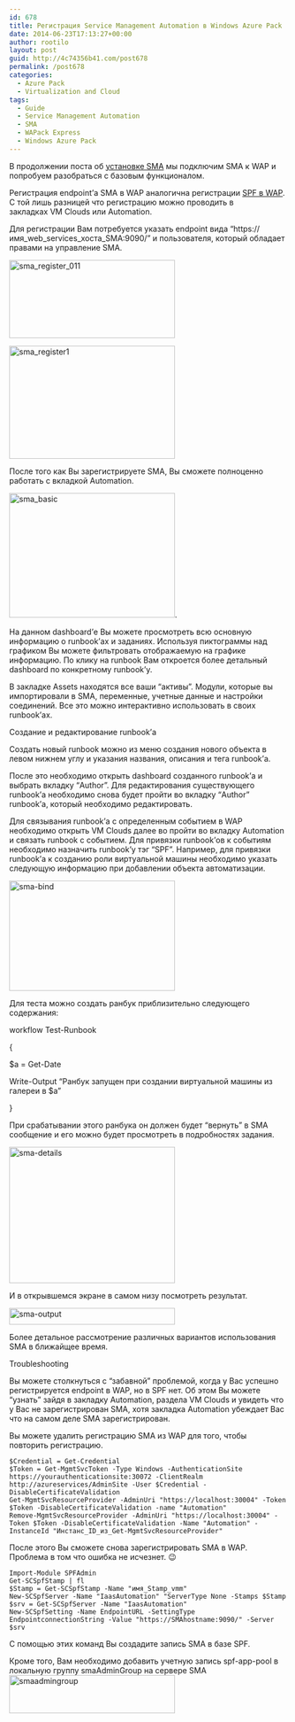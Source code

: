 ```yaml
---
id: 678
title: Регистрация Service Management Automation в Windows Azure Pack
date: 2014-06-23T17:13:27+00:00
author: rootilo
layout: post
guid: http://4c74356b41.com/post678
permalink: /post678
categories:
  - Azure Pack
  - Virtualization and Cloud
tags:
  - Guide
  - Service Management Automation
  - SMA
  - WAPack Express
  - Windows Azure Pack
---
```

В продолжении поста об [установке SMA](http://4c74356b41.com/post532) мы подключим SMA к WAP и попробуем разобраться с базовым функционалом.

Регистрация endpoint&#8217;а SMA в WAP аналогична регистрации [SPF в WAP](http://4c74356b41.com/post466). С той лишь разницей что регистрацию можно проводить в закладках VM Clouds или Automation.
  
Для регистрации Вам потребуется указать endpoint вида &#8220;https://имя\_web\_services\_хоста\_SMA:9090/&#8221; и пользователя, который обладает правами на управление SMA.
  
<a href="http://4c74356b41.com/wp-content/uploads/2016/02/sma_register_011.png" rel="attachment wp-att-4875"><img src="http://4c74356b41.com/wp-content/uploads/2016/02/sma_register_011-300x141.png" alt="sma_register_011" width="300" height="141" /></a>

<a href="http://4c74356b41.com/wp-content/uploads/2016/02/sma_register1.png" rel="attachment wp-att-4880"><img src="http://4c74356b41.com/wp-content/uploads/2016/02/sma_register1-300x204.png" alt="sma_register1" width="300" height="204" /></a>

После того как Вы зарегистрируете SMA, Вы сможете полноценно работать с вкладкой Automation.

<a href="http://4c74356b41.com/wp-content/uploads/2016/02/sma_basic.jpg" rel="attachment wp-att-4857"><img src="http://4c74356b41.com/wp-content/uploads/2016/02/sma_basic-300x225.jpg" alt="sma_basic" width="300" height="225" /></a>.

На данном dashboard&#8217;е Вы можете просмотреть всю основную информацию о runbook&#8217;ах и заданиях. Используя пиктограммы над графиком Вы можете фильтровать отображаемую на графике информацию. По клику на runbook Вам откроется более детальный dashboard по конкретному runbook&#8217;у.
  
В закладке Assets находятся все ваши &#8220;активы&#8221;. Модули, которые вы импортировали в SMA, переменные, учетные данные и настройки соединений. Все это можно интерактивно использовать в своих runbook&#8217;ах.

Создание и редактирование runbook&#8217;а
  
Создать новый runbook можно из меню создания нового объекта в левом нижнем углу и указания названия, описания и тега runbook&#8217;а.
  
После это необходимо открыть dashboard созданного runbook&#8217;а и выбрать вкладку &#8220;Author&#8221;. Для редактирования существующего runbook&#8217;а необходимо снова будет пройти во вкладку &#8220;Author&#8221; runbook&#8217;а, который необходимо редактировать.
  
Для связывания runbook&#8217;а с определенным событием в WAP необходимо открыть VM Clouds далее во пройти во вкладку Automation и связать runbook с событием. Для привязки runbook&#8217;ов к событиям необходимо назначить runbook&#8217;у тэг &#8220;SPF&#8221;. Например, для привязки runbook&#8217;а к созданию роли виртуальной машины необходимо указать следующую информацию при добавлении объекта автоматизации.

<a href="http://4c74356b41.com/wp-content/uploads/2016/02/sma-bind.jpg" rel="attachment wp-att-4886"><img src="http://4c74356b41.com/wp-content/uploads/2016/02/sma-bind-300x199.jpg" alt="sma-bind" width="300" height="199" /></a>

Для теста можно создать ранбук приблизительно следующего содержания:

workflow Test-Runbook
  
{
  
$a = Get-Date
  
Write-Output &#8220;Ранбук запущен при создании виртуальной машины из галереи в $a&#8221;
  
}

При срабатывании этого ранбука он должен будет &#8220;вернуть&#8221; в SMA сообщение и его можно будет просмотреть в подробностях задания.

<a href="http://4c74356b41.com/wp-content/uploads/2016/02/sma-details.jpg" rel="attachment wp-att-4889"><img src="http://4c74356b41.com/wp-content/uploads/2016/02/sma-details-300x246.jpg" alt="sma-details" width="300" height="246" /></a>

И в открывшемся экране в самом низу посмотреть результат.

<a href="http://4c74356b41.com/wp-content/uploads/2016/02/sma-output.jpg" rel="attachment wp-att-4893"><img src="http://4c74356b41.com/wp-content/uploads/2016/02/sma-output-300x30.jpg" alt="sma-output" width="300" height="30" /></a>

Более детальное рассмотрение различных вариантов использования SMA в ближайщее время.

Troubleshooting
  
Вы можете столкнуться с &#8220;забавной&#8221; проблемой, когда у Вас успешно регистрируется endpoint в WAP, но в SPF нет. Об этом Вы можете &#8220;узнать&#8221; зайдя в закладку Automation, раздела VM Clouds и увидеть что у Вас не зарегистрирован SMA, хотя закладка Automation убеждает Вас что на самом деле SMA зарегистрирован.
  
Вы можете удалить регистрацию SMA из WAP для того, чтобы повторить регистрацию.

```
$Credential = Get-Credential
$Token = Get-MgmtSvcToken -Type Windows -AuthenticationSite https://yourauthenticationsite:30072 -ClientRealm http://azureservices/AdminSite -User $Credential -DisableCertificateValidation
Get-MgmtSvcResourceProvider -AdminUri "https://localhost:30004" -Token $Token -DisableCertificateValidation -name "Automation"
Remove-MgmtSvcResourceProvider -AdminUri "https://localhost:30004" -Token $Token -DisableCertificateValidation -Name "Automation" -InstanceId "Инстанс_ID_из_Get-MgmtSvcResourceProvider"
```

После этого Вы сможете снова зарегистрировать SMA в WAP. Проблема в том что ошибка не исчезнет. 😉

```
Import-Module SPFAdmin
Get-SCSpfStamp | fl
$Stamp = Get-SCSpfStamp -Name "имя_Stamp_vmm"
New-SCSpfServer -Name "IaasAutomation" "ServerType None -Stamps $Stamp
$srv = Get-SCSpfServer -Name "IaasAutomation"
New-SCSpfSetting -Name EndpointURL -SettingType EndpointconnectionString -Value "https://SMAhostname:9090/" -Server $srv
```

С помощью этих команд Вы создадите запись SMA в базе SPF.

Кроме того, Вам необходимо добавить учетную запись spf-app-pool в локальную группу smaAdminGroup на сервере SMA<a href="http://4c74356b41.com/wp-content/uploads/2016/02/smaadmingroup.png" rel="attachment wp-att-4883"><img src="http://4c74356b41.com/wp-content/uploads/2016/02/smaadmingroup-300x69.png" alt="smaadmingroup" width="300" height="69" /></a>